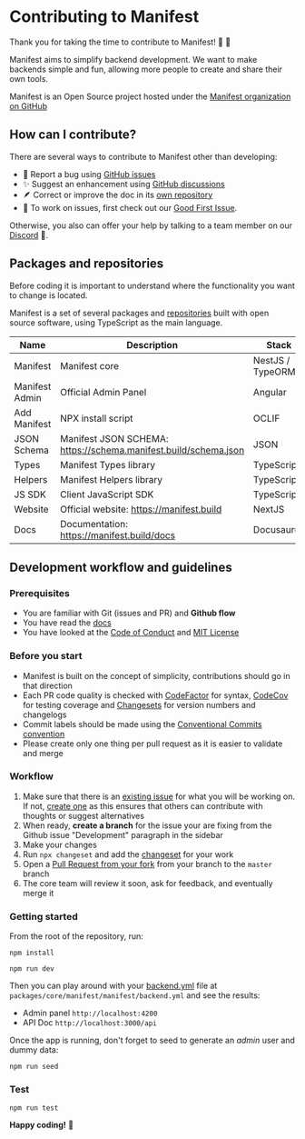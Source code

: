 # Contributing to Manifest

Thank you for taking the time to contribute to Manifest! 🫶 🎉

Manifest aims to simplify backend development. We want to make backends simple and fun, allowing more people to create and share their own tools.

Manifest is an Open Source project hosted under the [Manifest organization on GitHub](https://github.com/mnfst)

## How can I contribute?

There are several ways to contribute to Manifest other than developing:

- 🐛 Report a bug using [GitHub issues](https://github.com/mnfst/manifest/issues/new?assignees=SebConejo&labels=bug&projects=&template=%F0%9F%90%9B-bug-report.md&title=)
- ✨ Suggest an enhancement using [GitHub discussions](https://github.com/mnfst/manifest/discussions/new?category=feature-request)
- 🪶 Correct or improve the doc in its [own repository](https://github.com/mnfst/docs/issues/new)
- 🔧 To work on issues, first check out our [Good First Issue](https://github.com/mnfst/manifest/labels/good%20first%20issue).

Otherwise, you also can offer your help by talking to a team member on our [Discord](https://discord.com/invite/FepAked3W7) 🤗.

## Packages and repositories

Before coding it is important to understand where the functionality you want to change is located.

Manifest is a set of several packages and [repositories](https://github.com/orgs/mnfst/repositories) built with open source software, using TypeScript as the main language.

| Name           | Description                                                     | Stack            | Repo                                          | Package                                                    |
| -------------- | --------------------------------------------------------------- | ---------------- | --------------------------------------------- | ---------------------------------------------------------- |
| Manifest       | Manifest core                                                   | NestJS / TypeORM | [manifest](https://github.com/mnfst/manifest) | [manifest](https://www.npmjs.com/package/manifest)         |
| Manifest Admin | Official Admin Panel                                            | Angular          | [manifest](https://github.com/mnfst/manifest) | -                                                          |
| Add Manifest   | NPX install script                                              | OCLIF            | [manifest](https://github.com/mnfst/manifest) | [add-manifest](https://www.npmjs.com/package/add-manifest) |
| JSON Schema    | Manifest JSON SCHEMA: https://schema.manifest.build/schema.json | JSON             | [manifest](https://github.com/mnfst/manifest) | -                                                          |
| Types          | Manifest Types library                                          | TypeScript       | [manifest](https://github.com/mnfst/manifest) | -                                                          |
| Helpers        | Manifest Helpers library                                        | TypeScript       | [manifest](https://github.com/mnfst/manifest) | -                                                          |
| JS SDK         | Client JavaScript SDK                                           | TypeScript       | [manifest](https://github.com/mnfst/manifest) | [@mnfst/sdk](https://www.npmjs.com/package/@mnfst/sdk)     |
| Website        | Official website: https://manifest.build                        | NextJS           | [website](https://github.com/mnfst/website)   | -                                                          |
| Docs           | Documentation: https://manifest.build/docs                      | Docusaurus       | [docs](https://github.com/mnfst/docs)         | -                                                          |

## Development workflow and guidelines

### Prerequisites

- You are familiar with Git (issues and PR) and **Github flow**
- You have read the [docs](https://manifest.build/docs)
- You have looked at the [Code of Conduct](https://github.com/mnfst/manifest/blob/master/CODE_OF_CONDUCT.md) and [MIT License](https://github.com/mnfst/manifest/blob/master/LICENSE)

### Before you start

- Manifest is built on the concept of simplicity, contributions should go in that direction
- Each PR code quality is checked with [CodeFactor](https://www.codefactor.io/) for syntax, [CodeCov](https://codecov.com/) for testing coverage and [Changesets](https://github.com/changesets/changesets) for version numbers and changelogs
- Commit labels should be made using the [Conventional Commits convention](https://www.conventionalcommits.org/en/v1.0.0/)
- Please create only one thing per pull request as it is easier to validate and merge

### Workflow

1. Make sure that there is an [existing issue](https://github.com/mnfst/manifest/issues) for what you will be working on. If not, [create one](https://github.com/mnfst/manifest/issues/new) as this ensures that others can contribute with thoughts or suggest alternatives
2. When ready, **create a branch** for the issue your are fixing from the Github issue "Development" paragraph in the sidebar
3. Make your changes
4. Run `npx changeset` and add the [changeset](https://github.com/changesets/changesets) for your work
5. Open a [Pull Request from your fork](https://docs.github.com/en/pull-requests/collaborating-with-pull-requests/proposing-changes-to-your-work-with-pull-requests/creating-a-pull-request-from-a-fork) from your branch to the `master` branch
6. The core team will review it soon, ask for feedback, and eventually merge it

### Getting started

From the root of the repository, run:

```
npm install

npm run dev
```

Then you can play around with your [backend.yml](https://manifest.build/docs/manifest-file) file at `packages/core/manifest/manifest/backend.yml` and see the results:

- Admin panel `http://localhost:4200`
- API Doc `http://localhost:3000/api`

Once the app is running, don't forget to seed to generate an _admin_ user and dummy data:

```
npm run seed
```

### Test

```
npm run test
```

**Happy coding!** 🤗
